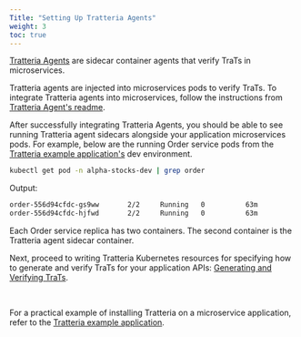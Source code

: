 ```yaml
---
Title: "Setting Up Tratteria Agents"
weight: 3
toc: true
---
```


[Tratteria Agents](https://github.com/tratteria/tratteria-agent) are sidecar container agents that verify TraTs in microservices.

Tratteria agents are injected into microservices pods to verify TraTs. To integrate Tratteria agents into microservices, follow the instructions from [Tratteria Agent's readme](https://github.com/tratteria/tratteria-agent/blob/main/README.md).

After successfully integrating Tratteria Agents, you should be able to see running Tratteria agent sidecars alongside your application microservices pods. For example, below are the running Order service pods from the [Tratteria example application's](https://github.com/tratteria/example-application) dev environment.

```bash
kubectl get pod -n alpha-stocks-dev | grep order
```

Output:

```bash
order-556d94cfdc-gs9ww       2/2     Running   0          63m
order-556d94cfdc-hjfwd       2/2     Running   0          63m
```

Each Order service replica has two containers. The second container is the Tratteria agent sidecar container.

Next, proceed to writing Tratteria Kubernetes resources for specifying how to generate and verify TraTs for your application APIs: [Generating and Verifying TraTs](/docs/generating-and-verifying-trats).

<br>

For a practical example of installing Tratteria on a microservice application, refer to the [Tratteria example application](https://github.com/tratteria/example-application).